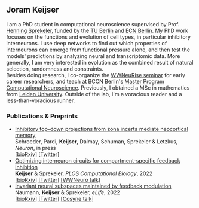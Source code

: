 ## Joram Keijser

I am a PhD student in computational neuroscience supervised by Prof. [Henning Sprekeler](https://www.sprekelerlab.org/), funded by the [TU Berlin](https://www.tu.berlin/) and [ECN Berlin](https://www.ecn-berlin.de/). My PhD work focuses on the functions and evolution of cell types, in particular inhibitory interneurons. I use deep networks to find out which properties of interneurons can emerge from functional pressure alone, and then test the models' predictions by analyzing neural and transcriptomic data. More generally, I am very interested in evolution as the combined result of natural selection, randomness and constraints. \
Besides doing research, I co-organize the [WWNeuRise seminar](https://neurise.github.io/) for early career researchers, and teach at BCCN Berlin's [Master Program Computational Neuroscience](https://www.bccn-berlin.de/master-program.html). Previously, I obtained a MSc in mathematics from [Leiden University](https://www.universiteitleiden.nl/). Outside of the lab, I'm a voracious reader and a less-than-voracious runner.  

### Publications & Preprints 
- [Inhibitory top-down projections from zona incerta mediate neocortical memory](https://doi.org/10.1016/j.neuron.2022.12.010)\
  Schroeder, Pardi, **Keijser**, Dalmay, Schuman, Sprekeler & Letzkus,  _Neuron_, in press \
  [[bioRxiv]](https://doi.org/10.1101/2022.02.07.479360) [[Twitter]](https://twitter.com/anna_schroed/status/1490986047186288643?s=20&t=9szqPmtJHnibb7hc3OgJUw)
- [Optimizing interneuron circuits for compartment-specific feedback inhibition](https://doi.org/10.1371/journal.pcbi.1009933)\
  **Keijser** & Sprekeler, _PLOS Computational Biology_, 2022 \
  [[bioRxiv]](https://www.biorxiv.org/content/10.1101/2020.11.17.386920v2) [[Twitter]](https://twitter.com/sprekeler/status/1329388530808877057?s=20&t=mTEadfKIlJjh6b3N7Or6_Q) [[WWNeuro talk]](https://youtu.be/xU-fNLfY3gY)
- [Invariant neural subspaces maintained by feedback modulation](https://doi.org/10.7554/eLife.76096)\
  Naumann, **Keijser** & Sprekeler,  _eLife_, 2022 \
  [[bioRxiv]](https://www.biorxiv.org/content/10.1101/2021.10.29.466453v1) [[Twitter]](https://twitter.com/sprekeler/status/1455256882155773952?s=20&t=mTEadfKIlJjh6b3N7Or6_Q) [[Cosyne talk]](https://youtu.be/lG1Rn4AwmY8?t=9900)

